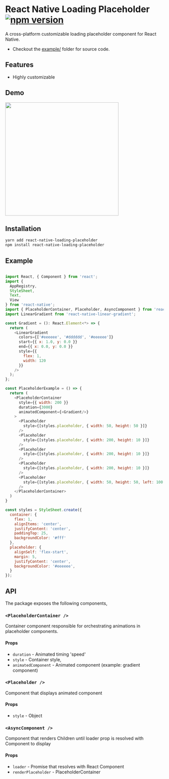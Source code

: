 # React Native Loading Placeholder [![npm version](https://img.shields.io/npm/v/react-native-loading-placeholder.svg?style=flat)](https://www.npmjs.com/package/react-native-loading-placeholder)

A cross-platform customizable loading placeholder component for React Native.

- Checkout the [example/](https://github.com/zeljkoX/react-native-loading-placeholder/tree/master/example) folder for source code.


## Features

- Highly customizable


## Demo

<img src="https://github.com/zeljkoX/react-native-loading-placeholder/blob/master/demo/react-native-loading-placeholder.gif" width="360">


## Installation

```sh
yarn add react-native-loading-placeholder
npm install react-native-loading-placeholder
```


## Example

```js

import React, { Component } from 'react';
import {
  AppRegistry,
  StyleSheet,
  Text,
  View
} from 'react-native';
import { PlaceholderContainer, Placeholder, AsyncComponent } from 'react-native-loading-placeholder';
import LinearGradient from 'react-native-linear-gradient';

const Gradient = (): React.Element<*> => {
  return (
    <LinearGradient
      colors={['#eeeeee', '#dddddd', '#eeeeee']}
      start={{ x: 1.0, y: 0.0 }}
      end={{ x: 0.0, y: 0.0 }}
      style={{
        flex: 1,
        width: 120
      }}
    />
  );
};

const PlaceholderExample = () => {
  return (
    <PlaceholderContainer
      style={{ width: 200 }}
      duration={3000}
      animatedComponent={<Gradient/>}
    >
      <Placeholder
        style={[styles.placeholder, { width: 50, height: 50 }]}
      />
      <Placeholder
        style={[styles.placeholder, { width: 200, height: 10 }]}
      />
      <Placeholder
        style={[styles.placeholder, { width: 200, height: 10 }]}
      />
      <Placeholder
        style={[styles.placeholder, { width: 200, height: 10 }]}
      />
      <Placeholder
        style={[styles.placeholder, { width: 50, height: 50, left: 100 }]}
      />
    </PlaceholderContainer>
  )
}

const styles = StyleSheet.create({
  container: {
    flex: 1,
    alignItems: 'center',
    justifyContent: 'center',
    paddingTop: 25,
    backgroundColor: '#fff'
  },
  placeholder: {
    alignSelf: 'flex-start',
    margin: 5,
    justifyContent: 'center',
    backgroundColor: '#eeeeee',
  }
});

```


## API

The package exposes the following components,

### `<PlaceholderContainer />`

Container component responsible for orchestrating animations in placeholder components.

#### Props

- `duration` - Animated timing 'speed'
- `style` - Container style,
- `animatedComponent` -  Animated component (example: gradient component)


### `<Placeholder />`

Component that displays animated component

#### Props

- `style` - Object


### `<AsyncComponent />`

Component that renders Children until loader prop is resolved with Component to display

#### Props

- `loader` - Promise that resolves with React Component
- `renderPlaceholder` - PlaceholderContainer
